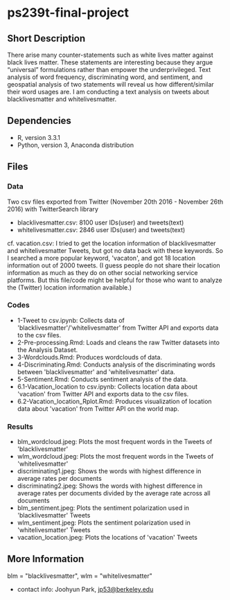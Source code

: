 # ps239t-final-project

## Short Description
There arise many counter-statements such as white lives matter against black lives matter. These statements are interesting because they argue “universal” formulations rather than empower the underprivileged. Text analysis of word frequency, discriminating word, and sentiment, and geospatial analysis of two statements will reveal us how different/similar their word usages are. I am conducting a text analysis on tweets about blacklivesmatter and whitelivesmatter.  


## Dependencies
- R, version 3.3.1
- Python, version 3, Anaconda distribution


## Files
### Data
Two csv files exported from Twitter (November 20th 2016 - November 26th 2016) with TwitterSearch library
- blacklivesmatter.csv: 8100 user IDs(user) and tweets(text)
- whitelivesmatter.csv: 2846 user IDs(user) and tweets(text)

cf. vacation.csv: I tried to get the location information of blacklivesmatter and whitelivesmatter Tweets, but got no data back with these keywords. So I searched a more popular keyword, 'vacaton', and got 18 location information out of 2000 tweets. (I guess people do not share their location information as much as they do on other social networking service platforms. But this file/code might be helpful for those who want to analyze the (Twitter) location information available.)

### Codes
- 1-Tweet to csv.ipynb: Collects data of 'blacklivesmatter'/'whitelivesmatter' from Twitter API and exports data to the csv files.
- 2-Pre-processing.Rmd: Loads and cleans the raw Twitter datasets into the Analysis Dataset.
- 3-Wordclouds.Rmd: Produces wordclouds of data. 
- 4-Discriminating.Rmd: Conducts analysis of the discriminating words between 'blacklivesmatter' and 'whitelivesmatter' data.
- 5-Sentiment.Rmd: Conducts sentiment analysis of the data.
- 6.1-Vacation_location to csv.ipynb: Collects location data about 'vacation' from Twitter API and exports data to the csv files.
- 6.2-Vacation_location_Rplot.Rmd: Produces visualization of location data about 'vacation' from Twitter API on the world map. 

### Results
- blm_wordcloud.jpeg: Plots the most frequent words in the Tweets of 'blacklivesmatter'
- wlm_wordcloud.jpeg: Plots the most frequent words in the Tweets of 'whitelivesmatter'
- discriminating1.jpeg: Shows the words with highest difference in average rates per documents
- discriminating2.jpeg: Shows the words with highest difference in average rates per documents divided by the average rate across all documents
- blm_sentiment.jpeg: Plots the sentiment polarization used in 'blacklivesmatter' Tweets 
- wlm_sentiment.jpeg: Plots the sentiment polarization used in 'whitelivesmatter' Tweets 
- vacation_location.jpeg: Plots the locations of 'vacation' Tweets

## More Information
blm = "blacklivesmatter", wlm = "whitelivesmatter"
- contact info: Joohyun Park, jp53@berkeley.edu
